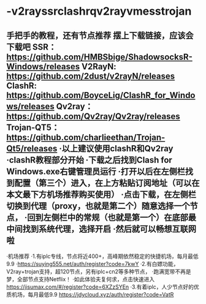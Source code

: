 # -v2rayssrclashrqv2rayvmesstrojan
手把手的教程，还有节点推荐
摆上下载链接，应该会下载吧
SSR： https://github.com/HMBSbige/ShadowsocksR-Windows/releases
V2RayN: https://github.com/2dust/v2rayN/releases
ClashR: https://github.com/BoyceLig/ClashR_for_Windows/releases
Qv2ray： https://github.com/Qv2ray/Qv2ray/releases
Trojan-QT5：https://github.com/charlieethan/Trojan-Qt5/releases
·以上建议使用clashR和Qv2ray
·clashR教程部分开始
·下载之后找到Clash for Windows.exe右键管理员运行
·打开以后在左侧栏找到配置（第三个）进入，在上方粘贴订阅地址（可以在本文最下方机场推荐购买使用）
·点击下载，在左侧栏切换到代理（proxy，也就是第二个）随意选择一个节点，
·回到左侧栏中的常规（也就是第一个）在底部最中间找到系统代理，选择开启
·然后就可以畅想互联网啦
--------------------------------------------------------------------
·机场推荐
·1.有iplc专线，节点将近400+，高峰期依然稳定的快捷机场，每月最低9.9
·https://suying555.net/auth/register?code=7kwY
·2.有白嫖功能，V2ray+trojan支持，超120节点，另有iplc+cn2等多种节点，
·跑满宽带不再是梦，全部节点支持Netflix！
·如此体验夫复何求，点击快速进入 https://jisumax.com/#/register?code=6XZzSYEn
·3.有着iplc，人少节点好的优质机场，每月最低9.9 https://jdycloud.xyz/auth/register?code=VatR
